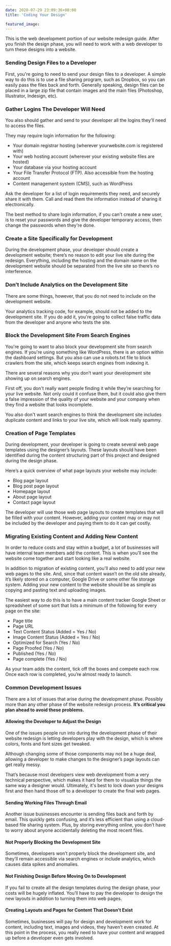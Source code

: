 ```yaml
---
date: 2020-07-29 23:09:36+00:00
title: 'Coding Your Design'

featured_image:
---
```





This is the web development portion of our website redesign guide. After you finish the design phase, you will need to work with a web developer to turn these designs into a website.







### Sending Design Files to a Developer







First, you're going to need to send your design files to a developer. A simple way to do this is to use a file sharing program, such as Dropbox, so you can easily pass the files back and forth. Generally speaking, design files can be placed in a large zip file that contain images and the main files (Photoshop, Illustrator, Indesign, etc).







### Gather Logins The Developer Will Need







You also should gather and send to your developer all the logins they’ll need to access the files.







They may require login information for the following:







  * Your domain registrar hosting (wherever yourwebsite.com is registered with)
  * Your web hosting account (wherever your existing website files are hosted)
  * Your database via your hosting account
  * Your File Transfer Protocol (FTP). Also accessible from the hosting account
  * Content management system (CMS), such as WordPress






Ask the developer for a list of login requirements they need, and securely share it with them. Call and read them the information instead of sharing it electronically.







The best method to share login information, if you can't create a new user, is to reset your passwords and give the developer temporary access, then change the passwords when they're done.







### Create a Site Specifically for Development







During the development phase, your developer should create a development website; there’s no reason to edit your live site during the redesign. Everything, including the hosting and the domain name on the development website should be separated from the live site so there’s no interference.







### Don’t Include Analytics on the Development Site







There are some things, however, that you do not need to include on the development website.







Your analytics tracking code, for example, should not be added to the development site. If you do add it, you're going to collect false traffic data from the developer and anyone who tests the site.







### Block the Development Site From Search Engines







You're going to want to also block your development site from search engines. If you're using something like WordPress, there is an option within the dashboard settings. But you also can use a robots.txt file to block crawlers from the site, which keeps search engines from indexing it.







There are several reasons why you don’t want your development site showing up on search engines.







First off, you don't really want people finding it while they’re searching for your live website. Not only could it confuse them, but it could also give them a false impression of the quality of your website and your company when they find a website that looks incomplete.







You also don't want search engines to think the development site includes duplicate content and links to your live site, which will look really spammy.







### Creation of Page Templates







During development, your developer is going to create several web page templates using the designer’s layouts. These layouts should have been identified during the content structuring part of this project and designed during the design phase.







Here’s a quick overview of what page layouts your website may include:







  * Blog page layout
  * Blog post page layout
  * Homepage layout
  * About page layout
  * Contact page layout






The developer will use those web page layouts to create templates that will be filled with your content. However, adding your content may or may not be included by the developer and paying them to do it can get costly.







### Migrating Existing Content and Adding New Content







In order to reduce costs and stay within a budget, a lot of businesses will have internal team members add the content. This is when you’ll see the website come together and start looking like a real website.







In addition to migration of existing content, you'll also need to add your new web pages to the site. And, since that content wasn’t on the old site already, it’s likely stored on a computer, Google Drive or some other file storage system. Adding your new content to the website should be as simple as copying and pasting text and uploading images.







The easiest way to do this is to have a main content tracker Google Sheet or spreadsheet of some sort that lists a minimum of the following for every page on the site:







  * Page title
  * Page URL
  * Text Content Status (Added = Yes / No)
  * Image Content Status (Added = Yes / No)
  * Optimized for Search (Yes / No)
  * Page Proofed (Yes / No)
  * Published (Yes / No)
  * Page complete (Yes / No)






As your team adds the content, tick off the boxes and compete each row. Once each row is completed, you’re almost ready to launch.







### Common Development Issues







There are a lot of issues that arise during the development phase. Possibly more than any other phase of the website redesign process. **It’s critical you plan ahead to avoid these problems.**







#### Allowing the Developer to Adjust the Design







One of the issues people run into during the development phase of their website redesign is letting developers play with the design, which is where colors, fonts and font sizes get tweaked.







Although changing some of those components may not be a huge deal, allowing a developer to make changes to the designer’s page layouts can get really messy.







That’s because most developers view web development from a very technical perspective, which makes it hard for them to visualize things the same way a designer would. Ultimately, it's best to lock down your designs first and then hand those off to a developer to create the final web pages.







#### Sending Working Files Through Email







Another issue businesses encounter is sending files back and forth by email. This quickly gets confusing, and it’s less efficient than using a cloud-based file sharing system. Plus, by storing everything online, you don’t have to worry about anyone accidentally deleting the most recent files.







#### Not Properly Blocking the Development Site







Sometimes, developers won’t properly block the development site, and they’ll remain accessible via search engines or include analytics, which causes data spikes and anomalies.







#### Not Finishing Design Before Moving On to Development







If you fail to create all the design templates during the design phase, your costs will be hugely inflated. You’ll have to pay the developer to design the new layouts in addition to turning them into web pages.







#### Creating Layouts and Pages for Content That Doesn’t Exist







Sometimes, businesses will pay for design and development work for content, including text, images and videos, they haven’t even created. At this point in the process, you really need to have your content and wrapped up before a developer even gets involved.



